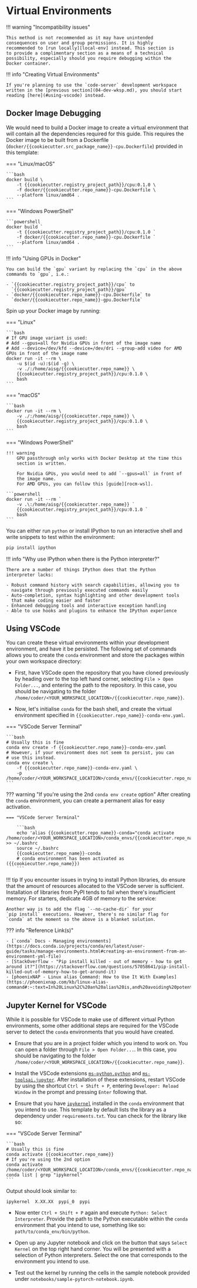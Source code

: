 # Virtual Environments

!!! warning "Incompatibility issues"

    This method is not recommended as it may have unintended
    consequences on user and group permissions. It is highly
    recommended to [run locally][local-env] instead. This section is
    to provide a complimentary section as a means of a technical
    possibility, especially should you require debugging within the
    Docker container.

[local-env]: ../local/05-virtual-env.md

!!! info "Creating Virtual Environments"

    If you're planning to use the `code-server` development workspace
    written in the [previous section](04-dev-wksp.md), you should start
    reading [here](#using-vscode) instead.

## Docker Image Debugging

We would need to build a Docker image to create a virtual environment
that will contain all the dependencies required for this guide. This
requires the Docker image to be built from a Dockerfile
(`docker/{{cookiecutter.src_package_name}}-cpu.Dockerfile`)
provided in this template:

=== "Linux/macOS"

    ```bash
    docker build \
        -t {{cookiecutter.registry_project_path}}/cpu:0.1.0 \
        -f docker/{{cookiecutter.repo_name}}-cpu.Dockerfile \
        --platform linux/amd64 .
    ```

=== "Windows PowerShell"

    ```powershell
    docker build `
        -t {{cookiecutter.registry_project_path}}/cpu:0.1.0 `
        -f docker/{{cookiecutter.repo_name}}-cpu.Dockerfile `
        --platform linux/amd64 .
    ```

!!! info "Using GPUs in Docker"

    You can build the `gpu` variant by replacing the `cpu` in the above
    commands to `gpu`, i.e.:

    - `{{cookiecutter.registry_project_path}}/cpu` to
      `{{cookiecutter.registry_project_path}}/gpu`
    - `docker/{{cookiecutter.repo_name}}-cpu.Dockerfile` to
      `docker/{{cookiecutter.repo_name}}-gpu.Dockerfile`

Spin up your Docker image by running:

=== "Linux"

    ```bash
    # If GPU image variant is used:
    # Add --gpus=all for Nvidia GPUs in front of the image name
    # Add --device=/dev/kfd --device=/dev/dri --group-add video for AMD GPUs in front of the image name
    docker run -it --rm \
        -u $(id -u):$(id -g) \
        -v ./:/home/aisg/{{cookiecutter.repo_name}} \
        {{cookiecutter.registry_project_path}}/cpu:0.1.0 \
        bash
    ```

=== "macOS"

    ```bash
    docker run -it --rm \
        -v ./:/home/aisg/{{cookiecutter.repo_name}} \
        {{cookiecutter.registry_project_path}}/cpu:0.1.0 \
        bash
    ```

=== "Windows PowerShell"

    !!! warning
        GPU passthrough only works with Docker Desktop at the time this
        section is written.
        
        For Nvidia GPUs, you would need to add `--gpus=all` in front of
        the image name.  
        For AMD GPUs, you can follow this [guide][rocm-wsl].

    ```powershell
    docker run -it --rm `
        -v .\:/home/aisg/{{cookiecutter.repo_name}} `
        {{cookiecutter.registry_project_path}}/cpu:0.1.0 `
        bash
    ```

[rocm-wsl]: https://rocm.docs.amd.com/projects/radeon/en/latest/docs/install/wsl/howto_wsl.html

You can either run `python` or install IPython to run an interactive
shell and write snippets to test within the environment:

```bash
pip install ipython
```

!!! info "Why use IPython when there is the Python interpreter?"

    There are a number of things IPython does that the Python 
    interpreter lacks:

    - Robust command history with search capabilities, allowing you to
      navigate through previously executed commands easily
    - Auto-completion, syntax highlighting and other development tools
      that make coding easier and faster
    - Enhanced debugging tools and interactive exception handling
    - Able to use hooks and plugins to enhance the IPython experience

## Using VSCode

You can create these virtual environments within your development
environment, and have it be persisted. The following set of commands
allows you to create the `conda` environment and store the packages
within your own workspace directory:

- First, have VSCode open the repository that you have cloned
  previously by heading over to the top left hand corner, selecting
  `File > Open Folder...`, and entering the path to the repository.
  In this case, you should be navigating to the folder
  `/home/coder/<YOUR_WORKSPACE_LOCATION>/{{cookiecutter.repo_name}}`.

- Now, let's initialise `conda` for the bash shell, and create
  the virtual environment specified in
  `{{cookiecutter.repo_name}}-conda-env.yaml`.

=== "VSCode Server Terminal"

    ```bash
    # Usually this is fine
    conda env create -f {{cookiecutter.repo_name}}-conda-env.yaml
    # However, if your environment does not seem to persist, you can
    # use this instead.
    conda env create \
        -f {{cookiecutter.repo_name}}-conda-env.yaml \
        -p /home/coder/<YOUR_WORKSPACE_LOCATION>/conda_envs/{{cookiecutter.repo_name}}
    ```

??? warning "If you're using the 2nd `conda env create` option"
    After creating the `conda` environment, you can create a permanent 
    alias for easy activation.

    === "VSCode Server Terminal"

        ```bash
        echo 'alias {{cookiecutter.repo_name}}-conda="conda activate /home/coder/<YOUR_WORKSPACE_LOCATION>/conda_envs/{{cookiecutter.repo_name}}"' >> ~/.bashrc
        source ~/.bashrc
        {{cookiecutter.repo_name}}-conda
        # conda environment has been activated as ({{cookiecutter.repo_name}})
        ```

!!! tip
    If you encounter issues in trying to install Python libraries,
    do ensure that the amount of resources allocated to the VSCode
    server is sufficient. Installation of libraries from PyPI tends
    to fail when there's insufficient memory. For starters, dedicate
    4GB of memory to the service:

    Another way is to add the flag `--no-cache-dir` for your
    `pip install` executions. However, there's no similar flag for
    `conda` at the moment so the above is a blanket solution.

??? info "Reference Link(s)"

    - [`conda` Docs - Managing environments](https://docs.conda.io/projects/conda/en/latest/user-guide/tasks/manage-environments.html#creating-an-environment-from-an-environment-yml-file)
    - [StackOverflow - "Pip install killed - out of memory - how to get around it?"](https://stackoverflow.com/questions/57058641/pip-install-killed-out-of-memory-how-to-get-around-it)
    - [phoenixNAP - Linux alias Command: How to Use It With Examples](https://phoenixnap.com/kb/linux-alias-command#:~:text=In%20Linux%2C%20an%20alias%20is,and%20avoiding%20potential%20spelling%20errors.)

## Jupyter Kernel for VSCode

While it is possible for VSCode to make use of different virtual Python
environments, some other additional steps are required for the VSCode
server to detect the `conda` environments that you would have created.

- Ensure that you are in a project folder which you intend to work
  on. You can open a folder through `File > Open Folder...`.
  In this case, you should be navigating to the folder
  `/home/coder/<YOUR_WORKSPACE_LOCATION>/{{cookiecutter.repo_name}}`.

- Install the VSCode extensions [`ms-python.python`][py-ext] and
  [`ms-toolsai.jupyter`][jy-ext]. After installation of these 
  extensions, restart VSCode by using the shortcut `Ctrl + Shift + P`, 
  entering `Developer: Reload Window` in the prompt and pressing 
  `Enter` following that.

- Ensure that you have [`ipykernel`][ipyk] installed in the `conda` 
  environment that you intend to use. This template by default lists 
  the library as a dependency under `requirements.txt`. You can check
  for the library like so:

=== "VSCode Server Terminal"

    ```bash
    # Usually this is fine
    conda activate {{cookiecutter.repo_name}}
    # If you're using the 2nd option
    conda activate /home/coder/<YOUR_WORKSPACE_LOCATION>/conda_envs/{{cookiecutter.repo_name}}
    conda list | grep "ipykernel"
    ```

Output should look similar to:

```
ipykernel  X.XX.XX  pypi_0  pypi
```

- Now enter `Ctrl + Shift + P` again and execute 
  `Python: Select Interpreter`. Provide the path to the Python 
  executable within the `conda` environment that you intend to use, 
  something like so: `path/to/conda_env/bin/python`.

- Open up any Jupyter notebook and click on the button that says
  `Select Kernel` on the top right hand corner. You will be presented
  with a selection of Python interpreters. Select the one that
  corresponds to the environment you intend to use.

- Test out the kernel by running the cells in the sample notebook
  provided under `notebooks/sample-pytorch-notebook.ipynb`.

[py-ext]: https://marketplace.visualstudio.com/items?itemName=ms-python.python
[jy-ext]: https://marketplace.visualstudio.com/items?itemName=ms-toolsai.jupyter
[ipyk]: https://ipython.readthedocs.io/en/stable/install/kernel_install.html
